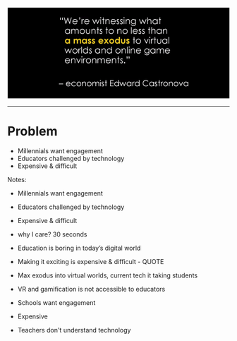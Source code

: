 <img src="imgs/mass-exodus.png" class="stretch" >

---

# Problem

- Millennials want engagement
- Educators challenged by technology
- Expensive & difficult

<!-- photo: sleeping kids, quote -->


Notes:
- Millennials want engagement
- Educators challenged by technology
- Expensive & difficult

- why I care? 30 seconds
- Education is boring in today’s digital world
- Making it exciting is expensive & difficult - QUOTE
- Max exodus into virtual worlds, current tech it taking students 

- VR and gamification is not accessible to educators
- Schools want engagement
- Expensive
- Teachers don't understand technology

